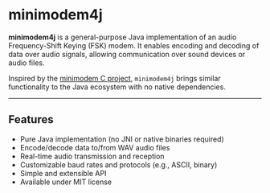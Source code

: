 # minimodem4j

**minimodem4j** is a general-purpose Java implementation of an audio Frequency-Shift Keying (FSK) modem.
It enables encoding and decoding of data over audio signals, allowing communication over sound devices or audio files.

Inspired by the [minimodem C project](https://github.com/kamalmostafa/minimodem), `minimodem4j` brings similar functionality to the Java ecosystem with no native dependencies.

---

## Features

- Pure Java implementation (no JNI or native binaries required)
- Encode/decode data to/from WAV audio files
- Real-time audio transmission and reception
- Customizable baud rates and protocols (e.g., ASCII, binary)
- Simple and extensible API
- Available under MIT license
